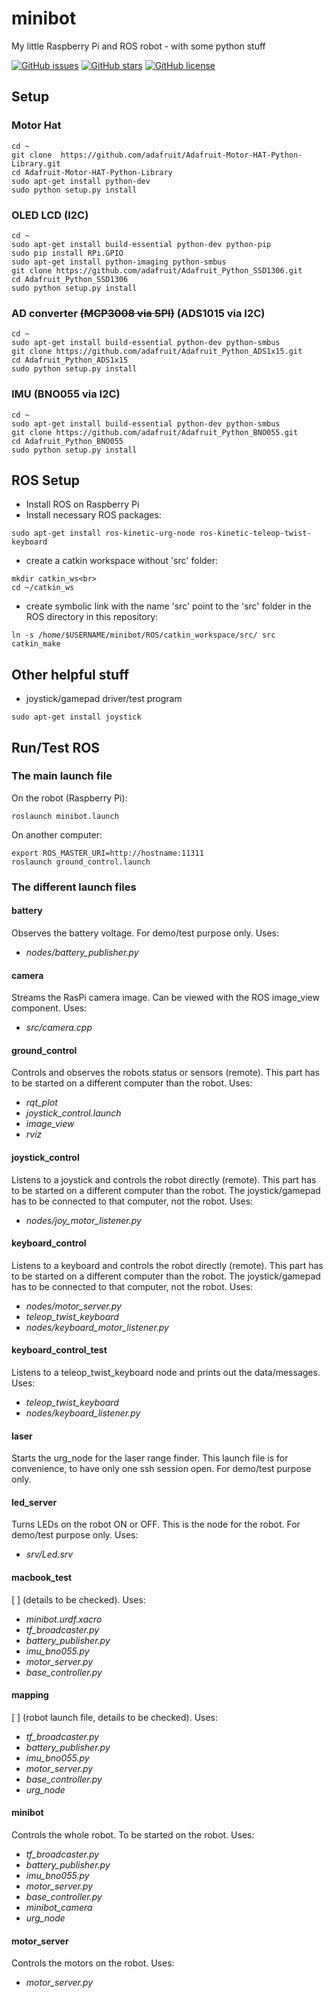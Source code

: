 # minibot
My little Raspberry Pi and ROS robot - with some python stuff

[![GitHub issues](https://img.shields.io/github/issues/markusk/minibot)](https://github.com/markusk/minibot/issues)
[![GitHub stars](https://img.shields.io/github/stars/markusk/minibot)](https://github.com/markusk/minibot/stargazers)
[![GitHub license](https://img.shields.io/github/license/markusk/minibot)](https://github.com/markusk/minibot/blob/master/LICENSE)

## Setup
### Motor Hat
```
cd ~
git clone  https://github.com/adafruit/Adafruit-Motor-HAT-Python-Library.git
cd Adafruit-Motor-HAT-Python-Library
sudo apt-get install python-dev
sudo python setup.py install
```

### OLED LCD (I2C)
```
cd ~
sudo apt-get install build-essential python-dev python-pip
sudo pip install RPi.GPIO
sudo apt-get install python-imaging python-smbus
git clone https://github.com/adafruit/Adafruit_Python_SSD1306.git
cd Adafruit_Python_SSD1306
sudo python setup.py install
```


### AD converter ~~(MCP3008 via SPI)~~ (ADS1015 via I2C)
```
cd ~
sudo apt-get install build-essential python-dev python-smbus
git clone https://github.com/adafruit/Adafruit_Python_ADS1x15.git
cd Adafruit_Python_ADS1x15
sudo python setup.py install
```


### IMU (BNO055 via I2C)
```
cd ~
sudo apt-get install build-essential python-dev python-smbus
git clone https://github.com/adafruit/Adafruit_Python_BNO055.git
cd Adafruit_Python_BNO055
sudo python setup.py install
```


## ROS Setup
- Install ROS on Raspberry Pi
- Install necessary ROS packages:

```
sudo apt-get install ros-kinetic-urg-node ros-kinetic-teleop-twist-keyboard
```
- create a catkin workspace without 'src' folder:
```
mkdir catkin_ws<br>
cd ~/catkin_ws
```
- create symbolic link with the name 'src' point to the 'src' folder in the ROS directory in this repository:
```
ln -s /home/$USERNAME/minibot/ROS/catkin_workspace/src/ src
catkin_make
```


## Other helpful stuff
- joystick/gamepad driver/test program
```
sudo apt-get install joystick
```


## Run/Test ROS
### The main launch file
On the robot (Raspberry Pi):
```
roslaunch minibot.launch
```
On another computer:
```
export ROS_MASTER_URI=http://hostname:11311
roslaunch ground_control.launch
```


### The different launch files
#### battery
Observes the battery voltage. For demo/test purpose only. Uses:
- _nodes/battery_publisher.py_

#### camera
Streams the RasPi camera image. Can be viewed with the ROS image_view component. Uses:
- _src/camera.cpp_

#### ground_control
Controls and observes the robots status or sensors (remote). This part has to be started on a different computer than the robot. Uses:
- _rqt_plot_
- _joystick_control.launch_
- _image_view_
- _rviz_

#### joystick_control
Listens to a joystick and controls the robot directly (remote). This part has to be started on a different computer than the robot. The joystick/gamepad has to be connected to that computer, not the robot. Uses:
- _nodes/joy_motor_listener.py_

#### keyboard_control
Listens to a keyboard and controls the robot directly (remote). This part has to be started on a different computer than the robot. The joystick/gamepad has to be connected to that computer, not the robot. Uses:
- _nodes/motor_server.py_
- _teleop_twist_keyboard_
- _nodes/keyboard_motor_listener.py_

#### keyboard_control_test
Listens to a teleop_twist_keyboard node and prints out the data/messages. Uses:
- _teleop_twist_keyboard_
- _nodes/keyboard_listener.py_

#### laser
Starts the urg_node for the laser range finder. This launch file is for convenience, to have only one ssh session open. For demo/test purpose only.

#### led_server
Turns LEDs on the robot ON or OFF. This is the node for the robot. For demo/test purpose only. Uses:
- _srv/Led.srv_

#### macbook_test
[ ] (details to be checked). Uses:
- _minibot.urdf.xacro_
- _tf_broadcaster.py_
- _battery_publisher.py_
- _imu_bno055.py_
- _motor_server.py_
- _base_controller.py_

#### mapping
[ ] (robot launch file, details to be checked). Uses:
- _tf_broadcaster.py_
- _battery_publisher.py_
- _imu_bno055.py_
- _motor_server.py_
- _base_controller.py_
- _urg_node_

#### minibot
Controls the whole robot. To be started on the robot. Uses:
- _tf_broadcaster.py_
- _battery_publisher.py_
- _imu_bno055.py_
- _motor_server.py_
- _base_controller.py_
- _minibot_camera_
- _urg_node_

#### motor_server
Controls the motors on the robot. Uses:
- _motor_server.py_
